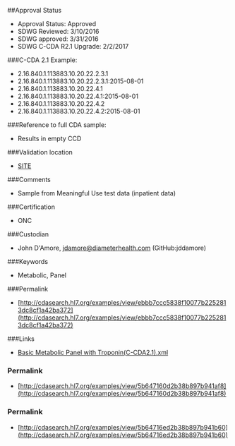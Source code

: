##Approval Status 

* Approval Status: Approved
* SDWG Reviewed: 3/10/2016
* SDWG approved: 3/31/2016
* SDWG C-CDA R2.1 Upgrade: 2/2/2017

###C-CDA 2.1 Example: 


* 2.16.840.1.113883.10.20.22.2.3.1
* 2.16.840.1.113883.10.20.22.2.3.1:2015-08-01
* 2.16.840.1.113883.10.20.22.4.1
* 2.16.840.1.113883.10.20.22.4.1:2015-08-01
* 2.16.840.1.113883.10.20.22.4.2
* 2.16.840.1.113883.10.20.22.4.2:2015-08-01

###Reference to full CDA sample:
* Results in empty CCD



###Validation location

* [SITE](https://sitenv.org/sandbox-ccda/ccda-validator)



###Comments

* Sample from Meaningful Use test data (inpatient data)

###Certification
* ONC

###Custodian

* John D'Amore, jdamore@diameterhealth.com (GitHub:jddamore)

###Keywords

* Metabolic, Panel

###Permalink 

* [http://cdasearch.hl7.org/examples/view/ebbb7ccc5838f10077b2252813dc8cf1a42ba372](http://cdasearch.hl7.org/examples/view/ebbb7ccc5838f10077b2252813dc8cf1a42ba372)

###Links 

* [Basic Metabolic Panel with Troponin(C-CDA2.1).xml](https://github.com/HL7/C-CDA-Examples/tree/master/Results/Results%20of%20Basic%20Metabolic%20Panel%20and%20Troponin/Basic%20Metabolic%20Panel%20with%20Troponin%28C-CDA2.1%29.xml)


### Permalink 

* [http://cdasearch.hl7.org/examples/view/5b647160d2b38b897b941af8](http://cdasearch.hl7.org/examples/view/5b647160d2b38b897b941af8)

### Permalink 

* [http://cdasearch.hl7.org/examples/view/5b64716ed2b38b897b941b60](http://cdasearch.hl7.org/examples/view/5b64716ed2b38b897b941b60)